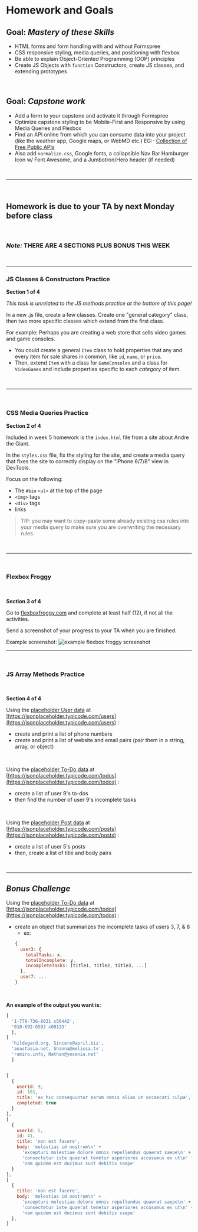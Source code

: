 # Homework and Goals

## Goal: _Mastery of these Skills_

- HTML forms and form handling with and without Formspree
- CSS responsive styling, media queries, and positioning with flexbox
- Be able to explain Object-Oriented Programming (OOP) principles
- Create JS Objects with `function` Constructors, create JS classes, and extending prototypes

<br>

## Goal: _Capstone work_

- Add a form to your capstone and activate it through Formspree
- Optimize capstone styling to be Mobile-First and Responsive by using Media Queries and Flexbox
- Find an API online from which you can consume data into your project (like the weather app, Google maps, or WebMD etc.) EG:- [Collection of Free Public APIs](https://github.com/public-apis/public-apis#public-apis--)
- Also add `normalize.css`, Google fonts, a collapsible Nav Bar Hamburger Icon w/ Font Awesome, and a Jumbotron/Hero header (if needed)

<br>

---

<br>

## Homework is due to your TA by next Monday before class
<br>

### _Note:_ **THERE ARE 4 SECTIONS PLUS BONUS THIS WEEK**
<br>

---

### JS Classes & Constructors Practice

**Section 1 of 4**

*This task is unrelated to the JS methods practice at the bottom of this page!*

In a new .js file, create a few classes. Create one "general category" class, then two more specific classes which extend from the first class.

For example: Perhaps you are creating a web store that sells video games and game consoles.

- You could create a general `Item` class to hold properties that any and every item for sale shares in common, like `id`, `name`, or `price`.
- Then, extend `Item` with a class for `GameConsoles` and a class for `VideoGames` and include properties specific to each _category_ of item.

<br>

---
<br>

### CSS Media Queries Practice

**Section 2 of 4**

Included in week 5 homework is the `index.html` file from a site about Andre the Giant.

In the `styles.css` file, fix the styling for the site, and create a media query that fixes the site to correctly display on the "iPhone 6/7/8" view in DevTools.

Focus on the following:

- The `#bio` `<ul>` at the top of the page
- `<img>` tags
- `<div>` tags
- links

> TIP: you may want to copy-paste some already existing css rules into your media query to make sure you are overwriting the necessary rules.

<br>

---
<br>

### Flexbox Froggy
<br>

**Section 3 of 4**

Go to [flexboxfroggy.com](https://flexboxfroggy.com/) and complete at least half (12), if not all the activities.

Send a screenshot of your progress to your TA when you are finished.

Example screenshot:
![example flexbox froggy screenshot](img/flexboxFroggyScreenshot.png)
<br>

---

<br>

### JS Array Methods Practice

<br>

**Section 4 of 4**


Using the [placeholder User data](https://jsonplaceholder.typicode.com/users) at [https://jsonplaceholder.typicode.com/users](https://jsonplaceholder.typicode.com/users) :

- create and print a list of phone numbers
- create and print a list of website and email pairs (pair them in a string, array, or object)

<br>

Using the [placeholder To-Do data](https://jsonplaceholder.typicode.com/todos) at [https://jsonplaceholder.typicode.com/todos](https://jsonplaceholder.typicode.com/todos) :

- create a list of user 9's to-dos
- then find the number of user 9's incomplete tasks

<br>

Using the [placeholder Post data](https://jsonplaceholder.typicode.com/posts) at [https://jsonplaceholder.typicode.com/posts](https://jsonplaceholder.typicode.com/posts) :

- create a list of user 5's posts
- then, create a list of title and body pairs

<br>

---

## _Bonus Challenge_

Using the [placeholder To-Do data](https://jsonplaceholder.typicode.com/todos) at [https://jsonplaceholder.typicode.com/todos](https://jsonplaceholder.typicode.com/todos) :

- create an object that summarizes the incomplete tasks of users 3, 7, & 8
  - ex:
  ```javascript
  {
    user3: {
      totalTasks: x,
      totalIncomplete: y,
      incompleteTasks: [title1, title2, title3, ...]
    },
    user7: ...
  }
  ```

<br>

<b>An example of the output you want is:</b>

```javascript
[
  '1-770-736-8031 x56442',
  '010-692-6593 x09125'
  ],
[
  'hildegard.org, Sincere@april.biz',
  'anastasia.net, Shanna@melissa.tv',
  'ramiro.info, Nathan@yesenia.net'
  ]


[
  {
    userId: 9,
    id: 161,
    title: 'ex hic consequuntur earum omnis alias ut occaecati culpa',
    completed: true
  }
],
[
  {
    userId: 5,
    id: 41,
    title: 'non est facere',
    body: 'molestias id nostrum\n' +
      'excepturi molestiae dolore omnis repellendus quaerat saepe\n' +
      'consectetur iste quaerat tenetur asperiores accusamus ex ut\n' +
      'nam quidem est ducimus sunt debitis saepe'
  }
],
[
  {
    title: 'non est facere',
    body: 'molestias id nostrum\n' +
      'excepturi molestiae dolore omnis repellendus quaerat saepe\n' +
      'consectetur iste quaerat tenetur asperiores accusamus ex ut\n' +
      'nam quidem est ducimus sunt debitis saepe'
  },
]
